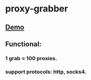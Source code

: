 # proxy-grabber
## [Demo](https://sapogi-grabber.000webhostapp.com/)
## Functional:
### 1 grab = 100 proxies.
### support protocols: http, socks4.
